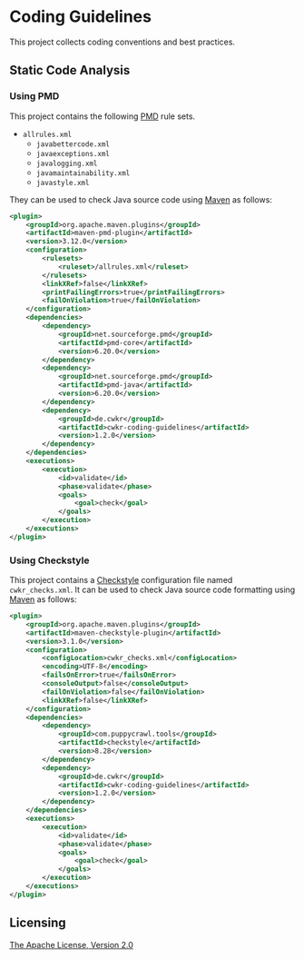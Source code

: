 # Coding Guidelines

This project collects coding conventions and best practices.


## Static Code Analysis

### Using PMD

This project contains the following [PMD](https://pmd.github.io/) rule sets.

* `allrules.xml`
  * `javabettercode.xml`
  * `javaexceptions.xml`
  * `javalogging.xml`
  * `javamaintainability.xml`
  * `javastyle.xml`

They can be used to check Java source code using [Maven](https://maven.apache.org/) as follows:

```xml
<plugin>
    <groupId>org.apache.maven.plugins</groupId>
    <artifactId>maven-pmd-plugin</artifactId>
    <version>3.12.0</version>
    <configuration>
        <rulesets>
            <ruleset>/allrules.xml</ruleset>
        </rulesets>
        <linkXRef>false</linkXRef>
        <printFailingErrors>true</printFailingErrors>
        <failOnViolation>true</failOnViolation>
    </configuration>
    <dependencies>
        <dependency>
            <groupId>net.sourceforge.pmd</groupId>
            <artifactId>pmd-core</artifactId>
            <version>6.20.0</version>
        </dependency>
        <dependency>
            <groupId>net.sourceforge.pmd</groupId>
            <artifactId>pmd-java</artifactId>
            <version>6.20.0</version>
        </dependency>
        <dependency>
            <groupId>de.cwkr</groupId>
            <artifactId>cwkr-coding-guidelines</artifactId>
            <version>1.2.0</version>
        </dependency>
    </dependencies>
    <executions>
        <execution>
            <id>validate</id>
            <phase>validate</phase>
            <goals>
                <goal>check</goal>
            </goals>
        </execution>
    </executions>
</plugin>
```


### Using Checkstyle

This project contains a [Checkstyle](https://checkstyle.org/) configuration file named `cwkr_checks.xml`.
It can be used to check Java source code formatting using [Maven](https://maven.apache.org/) as follows:

```xml
<plugin>
    <groupId>org.apache.maven.plugins</groupId>
    <artifactId>maven-checkstyle-plugin</artifactId>
    <version>3.1.0</version>
    <configuration>
        <configLocation>cwkr_checks.xml</configLocation>
        <encoding>UTF-8</encoding>
        <failsOnError>true</failsOnError>
        <consoleOutput>false</consoleOutput>
        <failOnViolation>false</failOnViolation>
        <linkXRef>false</linkXRef>
    </configuration>
    <dependencies>
        <dependency>
            <groupId>com.puppycrawl.tools</groupId>
            <artifactId>checkstyle</artifactId>
            <version>8.28</version>
        </dependency>
        <dependency>
            <groupId>de.cwkr</groupId>
            <artifactId>cwkr-coding-guidelines</artifactId>
            <version>1.2.0</version>
        </dependency>
    </dependencies>
    <executions>
        <execution>
            <id>validate</id>
            <phase>validate</phase>
            <goals>
                <goal>check</goal>
            </goals>
        </execution>
    </executions>
</plugin>
```


## Licensing

[The Apache License, Version 2.0](LICENSE)
